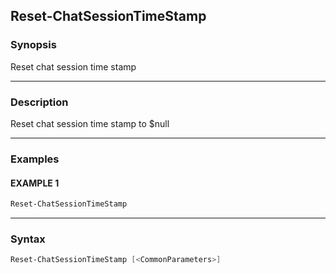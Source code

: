 Reset-ChatSessionTimeStamp
--------------------------




### Synopsis
Reset chat session time stamp



---


### Description

Reset chat session time stamp to $null



---


### Examples
#### EXAMPLE 1
```PowerShell
Reset-ChatSessionTimeStamp
```



---


### Syntax
```PowerShell
Reset-ChatSessionTimeStamp [<CommonParameters>]
```
